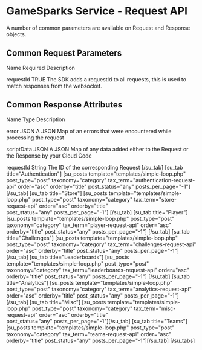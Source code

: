# GameSparks Service - Request API

A number of common parameters are available on Request and Response objects.

## Common Request Parameters

Name Required Description

requestId
TRUE
The SDK adds a requestId to all requests, this is used to match responses from the websocket.

## Common Response Attributes

Name Type Description

error
JSON
A JSON Map of an errors that were encountered while processing the request

scriptData
JSON
A JSON Map of any data added either to the Request or the Response by your Cloud Code

requestId
String
The ID of the corresponding Request
[/su_tab] [su_tab title="Authentication"] [su_posts template="templates/simple-loop.php" post_type="post" taxonomy="category" tax_term="authentication-request-api" order="asc" orderby="title" post_status="any" posts_per_page="-1"] [/su_tab] [su_tab title="Store"] [su_posts template="templates/simple-loop.php" post_type="post" taxonomy="category" tax_term="store-request-api" order="asc" orderby="title" post_status="any" posts_per_page="-1"] [/su_tab] [su_tab title="Player"] [su_posts template="templates/simple-loop.php" post_type="post" taxonomy="category" tax_term="player-request-api" order="asc" orderby="title" post_status="any" posts_per_page="-1"] [/su_tab] [su_tab title="Challenges"] [su_posts template="templates/simple-loop.php" post_type="post" taxonomy="category" tax_term="challenges-request-api" order="asc" orderby="title" post_status="any" posts_per_page="-1"] [/su_tab] [su_tab title="Leaderboards"] [su_posts template="templates/simple-loop.php" post_type="post" taxonomy="category" tax_term="leaderboards-request-api" order="asc" orderby="title" post_status="any" posts_per_page="-1"] [/su_tab] [su_tab title="Analytics"] [su_posts template="templates/simple-loop.php" post_type="post" taxonomy="category" tax_term="analytics-request-api" order="asc" orderby="title" post_status="any" posts_per_page="-1"] [/su_tab] [su_tab title="Misc"] [su_posts template="templates/simple-loop.php" post_type="post" taxonomy="category" tax_term="misc-request-api" order="asc" orderby="title" post_status="any" posts_per_page="-1"][/su_tab] [su_tab title="Teams"] [su_posts template="templates/simple-loop.php" post_type="post" taxonomy="category" tax_term="teams-request-api" order="asc" orderby="title" post_status="any" posts_per_page="-1"][/su_tab] [/su_tabs]
